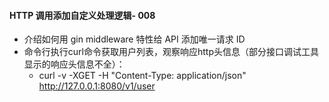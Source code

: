 #### HTTP 调用添加自定义处理逻辑- 008
- 介绍如何用 gin middleware 特性给 API 添加唯一请求 ID
- 命令行执行curl命令获取用户列表，观察响应http头信息（部分接口调试工具显示的响应头信息不全）：
    - curl -v -XGET -H "Content-Type: application/json" http://127.0.0.1:8080/v1/user